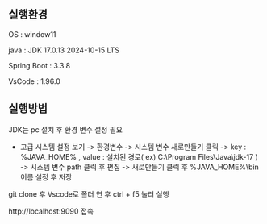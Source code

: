 ## 실행환경
OS : window11


java : JDK 17.0.13 2024-10-15 LTS


Spring Boot : 3.3.8 


VsCode : 1.96.0






## 실행방법
JDK는 pc 설치 후 환경 변수 설정 필요 
- 고급 시스템 설정 보기 -> 환경변수 -> 시스템 변수 새로만들기 클릭 -> key : %JAVA_HOME% , value : 설치된 경로( ex) C:\Program Files\Java\jdk-17 )  -> 시스템 변수 path 클릭 후 편집 -> 새로만들기 클릭 후 %JAVA_HOME%\bin 이름 설정 후 저장 


git clone 후 Vscode로 폴더 연 후 ctrl + f5 눌러 실행 

http://localhost:9090 접속
